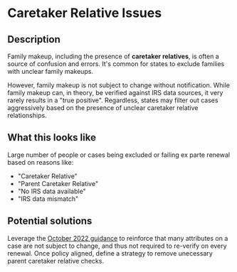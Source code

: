 # Caretaker Relative Issues

## Description

Family makeup, including the presence of **caretaker relatives**, is often a source of confusion and errors. It's common for states to exclude families with unclear family makeups.

However, family makeup is not subject to change without notification. While family makeup can, in theory, be verified against IRS data sources, it very rarely results in a "true positive". Regardless, states may filter out cases aggressively based on the presence of unclear caretaker relative relationships.

## What this looks like

Large number of people or cases being excluded or failing ex parte renewal based on reasons like:
  - "Caretaker Relative"
  - "Parent Caretaker Relative"
  - "No IRS data available"
  - "IRS data mismatch"

## Potential solutions

Leverage the [October 2022 guidance](https://www.medicaid.gov/sites/default/files/2022-10/ex-parte-renewal-102022.pdf) to reinforce that many attributes on a case are not subject to change, and thus not required to re-verify on every renewal. Once policy aligned, define a strategy to remove unecessary parent caretaker relative checks.
